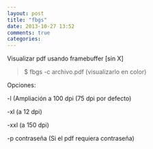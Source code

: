 ```yaml
---
layout: post
title: "fbgs"
date: 2013-10-27 13:52
comments: true
categories: 
---
```

Visualizar pdf usando framebuffer [sin X]

>$ fbgs -c archivo.pdf  (visualizarlo en color)

Opciones:

-l  (Ampliación a 100 dpi (75 dpi por defecto)

-xl (a 12 dpi)

-xxl (a 150 dpi)

-p contraseña (Si el pdf requiera contraseña)

